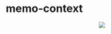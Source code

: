 # memo-context

<div align="center">
<img src="https://avatars.githubusercontent.com/u/102403519?s=400&u=726e72b4103f46a2bfd32776d869a01971113d75&v=4" />
</div>
